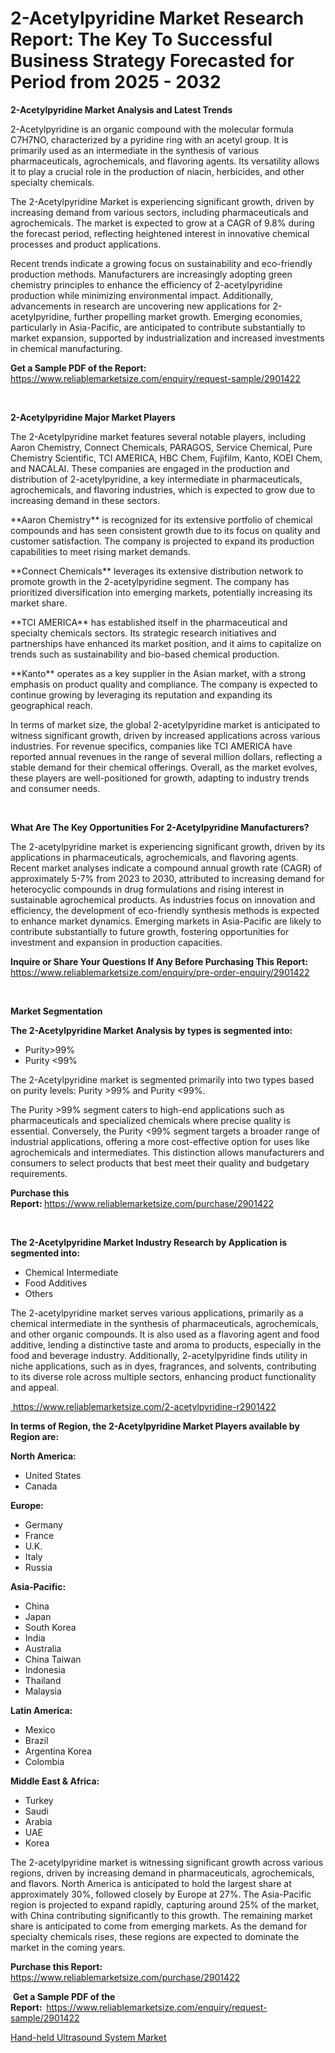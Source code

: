 <p><h1>2-Acetylpyridine Market Research Report: The Key To Successful Business Strategy Forecasted for Period from 2025 - 2032</h1></p><p><strong>2-Acetylpyridine Market Analysis and Latest Trends</strong></p>
<p><p>2-Acetylpyridine is an organic compound with the molecular formula C7H7NO, characterized by a pyridine ring with an acetyl group. It is primarily used as an intermediate in the synthesis of various pharmaceuticals, agrochemicals, and flavoring agents. Its versatility allows it to play a crucial role in the production of niacin, herbicides, and other specialty chemicals.</p><p>The 2-Acetylpyridine Market is experiencing significant growth, driven by increasing demand from various sectors, including pharmaceuticals and agrochemicals. The market is expected to grow at a CAGR of 9.8% during the forecast period, reflecting heightened interest in innovative chemical processes and product applications. </p><p>Recent trends indicate a growing focus on sustainability and eco-friendly production methods. Manufacturers are increasingly adopting green chemistry principles to enhance the efficiency of 2-acetylpyridine production while minimizing environmental impact. Additionally, advancements in research are uncovering new applications for 2-acetylpyridine, further propelling market growth. Emerging economies, particularly in Asia-Pacific, are anticipated to contribute substantially to market expansion, supported by industrialization and increased investments in chemical manufacturing.</p></p>
<p><strong>Get a Sample PDF of the Report:&nbsp;</strong> <a href="https://www.reliablemarketsize.com/enquiry/request-sample/2901422?utm_campaign=3563&utm_medium=2&utm_source=Github&utm_content=ia&utm_term=16032025&utm_id=2-acetylpyridine">https://www.reliablemarketsize.com/enquiry/request-sample/2901422</a></p>
<p>&nbsp;</p>
<p><strong>2-Acetylpyridine Major Market Players</strong></p>
<p><p>The 2-Acetylpyridine market features several notable players, including Aaron Chemistry, Connect Chemicals, PARAGOS, Service Chemical, Pure Chemistry Scientific, TCI AMERICA, HBC Chem, Fujifilm, Kanto, KOEI Chem, and NACALAI. These companies are engaged in the production and distribution of 2-acetylpyridine, a key intermediate in pharmaceuticals, agrochemicals, and flavoring industries, which is expected to grow due to increasing demand in these sectors.</p><p>**Aaron Chemistry** is recognized for its extensive portfolio of chemical compounds and has seen consistent growth due to its focus on quality and customer satisfaction. The company is projected to expand its production capabilities to meet rising market demands.</p><p>**Connect Chemicals** leverages its extensive distribution network to promote growth in the 2-acetylpyridine segment. The company has prioritized diversification into emerging markets, potentially increasing its market share.</p><p>**TCI AMERICA** has established itself in the pharmaceutical and specialty chemicals sectors. Its strategic research initiatives and partnerships have enhanced its market position, and it aims to capitalize on trends such as sustainability and bio-based chemical production.</p><p>**Kanto** operates as a key supplier in the Asian market, with a strong emphasis on product quality and compliance. The company is expected to continue growing by leveraging its reputation and expanding its geographical reach.</p><p>In terms of market size, the global 2-acetylpyridine market is anticipated to witness significant growth, driven by increased applications across various industries. For revenue specifics, companies like TCI AMERICA have reported annual revenues in the range of several million dollars, reflecting a stable demand for their chemical offerings. Overall, as the market evolves, these players are well-positioned for growth, adapting to industry trends and consumer needs.</p></p>
<p>&nbsp;</p>
<p><strong>What Are The Key Opportunities For 2-Acetylpyridine Manufacturers?</strong></p>
<p><p>The 2-acetylpyridine market is experiencing significant growth, driven by its applications in pharmaceuticals, agrochemicals, and flavoring agents. Recent market analyses indicate a compound annual growth rate (CAGR) of approximately 5-7% from 2023 to 2030, attributed to increasing demand for heterocyclic compounds in drug formulations and rising interest in sustainable agrochemical products. As industries focus on innovation and efficiency, the development of eco-friendly synthesis methods is expected to enhance market dynamics. Emerging markets in Asia-Pacific are likely to contribute substantially to future growth, fostering opportunities for investment and expansion in production capacities.</p></p>
<p><strong>Inquire or Share Your Questions If Any Before Purchasing This Report:</strong> <a href="https://www.reliablemarketsize.com/enquiry/pre-order-enquiry/2901422?utm_campaign=3563&utm_medium=2&utm_source=Github&utm_content=ia&utm_term=16032025&utm_id=2-acetylpyridine">https://www.reliablemarketsize.com/enquiry/pre-order-enquiry/2901422</a></p>
<p>&nbsp;</p>
<p><strong>Market Segmentation</strong></p>
<p><strong>The 2-Acetylpyridine Market Analysis by types is segmented into:</strong></p>
<p><ul><li>Purity>99%</li><li>Purity <99%</li></ul></p>
<p><p>The 2-Acetylpyridine market is segmented primarily into two types based on purity levels: Purity >99% and Purity <99%. </p><p>The Purity >99% segment caters to high-end applications such as pharmaceuticals and specialized chemicals where precise quality is essential. Conversely, the Purity <99% segment targets a broader range of industrial applications, offering a more cost-effective option for uses like agrochemicals and intermediates. This distinction allows manufacturers and consumers to select products that best meet their quality and budgetary requirements.</p></p>
<p><strong>Purchase this Report:&nbsp;</strong><a href="https://www.reliablemarketsize.com/purchase/2901422?utm_campaign=3563&utm_medium=2&utm_source=Github&utm_content=ia&utm_term=16032025&utm_id=2-acetylpyridine">https://www.reliablemarketsize.com/purchase/2901422</a></p>
<p>&nbsp;</p>
<p><strong>The 2-Acetylpyridine Market Industry Research by Application is segmented into:</strong></p>
<p><ul><li>Chemical Intermediate</li><li>Food Additives</li><li>Others</li></ul></p>
<p><p>The 2-acetylpyridine market serves various applications, primarily as a chemical intermediate in the synthesis of pharmaceuticals, agrochemicals, and other organic compounds. It is also used as a flavoring agent and food additive, lending a distinctive taste and aroma to products, especially in the food and beverage industry. Additionally, 2-acetylpyridine finds utility in niche applications, such as in dyes, fragrances, and solvents, contributing to its diverse role across multiple sectors, enhancing product functionality and appeal.</p></p>
<p><a href="https://www.reliablemarketsize.com/2-acetylpyridine-r2901422?utm_campaign=3563&utm_medium=2&utm_source=Github&utm_content=ia&utm_term=16032025&utm_id=2-acetylpyridine">&nbsp;https://www.reliablemarketsize.com/2-acetylpyridine-r2901422</a></p>
<p><strong>In terms of Region, the 2-Acetylpyridine Market Players available by Region are:</strong></p>
<p>
    <p> <strong> North America: </strong>
        <ul>
            <li>United States</li>
            <li>Canada</li>
        </ul>
        </p> 
    <p> <strong> Europe: </strong>
        <ul>
            <li>Germany</li>
            <li>France</li>
            <li>U.K.</li>
            <li>Italy</li>
            <li>Russia</li>
        </ul>
        </p> 
    <p> <strong> Asia-Pacific: </strong>
        <ul>
            <li>China</li>
            <li>Japan</li>
            <li>South Korea</li>
            <li>India</li>
            <li>Australia</li>
            <li>China Taiwan</li>
            <li>Indonesia</li>
            <li>Thailand</li>
            <li>Malaysia</li>
        </ul>
        </p> 
    <p> <strong> Latin America: </strong>
        <ul>
            <li>Mexico</li>
            <li>Brazil</li>
            <li>Argentina Korea</li>
            <li>Colombia</li>
        </ul>
        </p> 
    <p> <strong> Middle East & Africa: </strong>
        <ul>
            <li>Turkey</li>
            <li>Saudi</li>
            <li>Arabia</li>
            <li>UAE</li>
            <li>Korea</li>
        </ul>
    </p>
    </p>
<p><p>The 2-acetylpyridine market is witnessing significant growth across various regions, driven by increasing demand in pharmaceuticals, agrochemicals, and flavors. North America is anticipated to hold the largest share at approximately 30%, followed closely by Europe at 27%. The Asia-Pacific region is projected to expand rapidly, capturing around 25% of the market, with China contributing significantly to this growth. The remaining market share is anticipated to come from emerging markets. As the demand for specialty chemicals rises, these regions are expected to dominate the market in the coming years.</p></p>
<p><strong>Purchase this Report: </strong><a href="https://www.reliablemarketsize.com/purchase/2901422?utm_campaign=3563&utm_medium=2&utm_source=Github&utm_content=ia&utm_term=16032025&utm_id=2-acetylpyridine">https://www.reliablemarketsize.com/purchase/2901422</a></p>
<p>&nbsp;<strong>Get a Sample PDF of the Report:&nbsp;&nbsp;</strong><a href="https://www.reliablemarketsize.com/enquiry/request-sample/2901422?utm_campaign=3563&utm_medium=2&utm_source=Github&utm_content=ia&utm_term=16032025&utm_id=2-acetylpyridine">https://www.reliablemarketsize.com/enquiry/request-sample/2901422</a></p>
<p><strong></strong></p>
<p><p><a href="https://github.com/daleogrando/Market-Research-Report-List-1/blob/main/hand-held-ultrasound-system-market.md?utm_campaign=3563&utm_medium=2&utm_source=Github&utm_content=ia&utm_term=16032025&utm_id=2-acetylpyridine">Hand-held Ultrasound System Market</a></p></p>